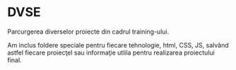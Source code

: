 # DVSE
Parcurgerea diverselor proiecte din cadrul training-ului.

Am inclus foldere speciale pentru fiecare tehnologie, html, CSS, JS, salvând astfel fiecare proiecţel sau informaţie utlila pentru realizarea proiectului final.

